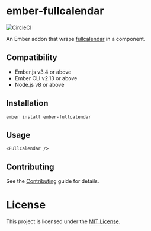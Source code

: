 # ember-fullcalendar

[![CircleCI](https://img.shields.io/circleci/build/github/Mariana-Tek/ember-fullcalendar?style=flat-square)](https://circleci.com/gh/mariana-tek/ember-fullcalendar)

An Ember addon that wraps [fullcalendar](https://fullcalendar.io/) in a component.


## Compatibility

* Ember.js v3.4 or above
* Ember CLI v2.13 or above
* Node.js v8 or above


## Installation

```
ember install ember-fullcalendar
```


## Usage

```
<FullCalendar />
```


## Contributing

See the [Contributing](CONTRIBUTING.md) guide for details.


# License

This project is licensed under the [MIT License](LICENSE.md).
